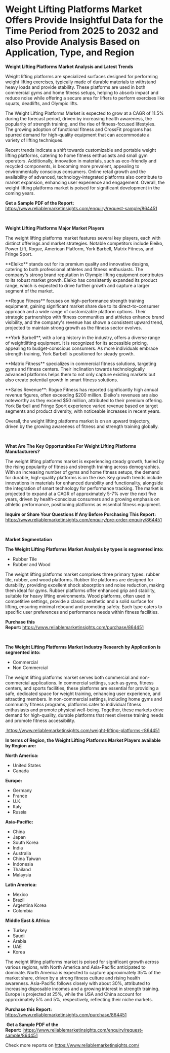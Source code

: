 <p><h1>Weight Lifting Platforms Market Offers Provide Insightful Data for the Time Period from 2025 to 2032 and also Provide Analysis Based on Application, Type, and Region</h1></p><p><strong>Weight Lifting Platforms Market Analysis and Latest Trends</strong></p>
<p><p>Weight lifting platforms are specialized surfaces designed for performing weight lifting exercises, typically made of durable materials to withstand heavy loads and provide stability. These platforms are used in both commercial gyms and home fitness setups, helping to absorb impact and reduce noise while offering a secure area for lifters to perform exercises like squats, deadlifts, and Olympic lifts.</p><p>The Weight Lifting Platforms Market is expected to grow at a CAGR of 11.5% during the forecast period, driven by increasing health awareness, the popularity of strength training, and the rise of fitness-focused lifestyles. The growing adoption of functional fitness and CrossFit programs has spurred demand for high-quality equipment that can accommodate a variety of lifting techniques.</p><p>Recent trends indicate a shift towards customizable and portable weight lifting platforms, catering to home fitness enthusiasts and small gym operators. Additionally, innovation in materials, such as eco-friendly and recycled components, is becoming more prevalent, appealing to environmentally conscious consumers. Online retail growth and the availability of advanced, technology-integrated platforms also contribute to market expansion, enhancing user experience and engagement. Overall, the weight lifting platforms market is poised for significant development in the coming years.</p></p>
<p><strong>Get a Sample PDF of the Report:&nbsp;</strong> <a href="https://www.reliablemarketinsights.com/enquiry/request-sample/864451?utm_campaign=2639&utm_medium=2&utm_source=Github&utm_content=ia&utm_term=05042025&utm_id=weight-lifting-platforms">https://www.reliablemarketinsights.com/enquiry/request-sample/864451</a></p>
<p>&nbsp;</p>
<p><strong>Weight Lifting Platforms Major Market Players</strong></p>
<p><p>The weight lifting platforms market features several key players, each with distinct offerings and market strategies. Notable competitors include Eleiko, Power Lift, Rogue, American Platform, York Barbell, Matrix Fitness, and Fringe Sport.</p><p>**Eleiko** stands out for its premium quality and innovative designs, catering to both professional athletes and fitness enthusiasts. The company's strong brand reputation in Olympic lifting equipment contributes to its robust market growth. Eleiko has consistently expanded its product range, which is expected to drive further growth and capture a larger segment of the market.</p><p>**Rogue Fitness** focuses on high-performance strength training equipment, gaining significant market share due to its direct-to-consumer approach and a wide range of customizable platform options. Their strategic partnerships with fitness communities and athletes enhance brand visibility, and the company's revenue has shown a consistent upward trend, projected to maintain strong growth as the fitness sector evolves.</p><p>**York Barbell**, with a long history in the industry, offers a diverse range of weightlifting equipment. It is recognized for its accessible pricing, appealing to budget-conscious consumers. As more individuals embrace strength training, York Barbell is positioned for steady growth.</p><p>**Matrix Fitness** specializes in commercial fitness solutions, targeting gyms and fitness centers. Their inclination towards technologically advanced platforms helps them to not only capture existing markets but also create potential growth in smart fitness solutions.</p><p>**Sales Revenue**: Rogue Fitness has reported significantly high annual revenue figures, often exceeding $200 million. Eleiko's revenues are also noteworthy as they exceed $50 million, attributed to their premium offering. York Barbell and Fringe Sport experience varied revenue based on target segments and product diversity, with noticeable increases in recent years.</p><p>Overall, the weight lifting platforms market is on an upward trajectory, driven by the growing awareness of fitness and strength training globally.</p></p>
<p>&nbsp;</p>
<p><strong>What Are The Key Opportunities For Weight Lifting Platforms Manufacturers?</strong></p>
<p><p>The weight lifting platforms market is experiencing steady growth, fueled by the rising popularity of fitness and strength training across demographics. With an increasing number of gyms and home fitness setups, the demand for durable, high-quality platforms is on the rise. Key growth trends include innovations in materials for enhanced durability and functionality, alongside the integration of smart technology for performance tracking. The market is projected to expand at a CAGR of approximately 5-7% over the next five years, driven by health-conscious consumers and a growing emphasis on athletic performance, positioning platforms as essential fitness equipment.</p></p>
<p><strong>Inquire or Share Your Questions If Any Before Purchasing This Report:</strong> <a href="https://www.reliablemarketinsights.com/enquiry/pre-order-enquiry/864451?utm_campaign=2639&utm_medium=2&utm_source=Github&utm_content=ia&utm_term=05042025&utm_id=weight-lifting-platforms">https://www.reliablemarketinsights.com/enquiry/pre-order-enquiry/864451</a></p>
<p>&nbsp;</p>
<p><strong>Market Segmentation</strong></p>
<p><strong>The Weight Lifting Platforms Market Analysis by types is segmented into:</strong></p>
<p><ul><li>Rubber Tile</li><li>Rubber and Wood</li></ul></p>
<p><p>The weight lifting platforms market comprises three primary types: rubber tile, rubber, and wood platforms. Rubber tile platforms are designed for durability, providing excellent shock absorption and noise reduction, making them ideal for gyms. Rubber platforms offer enhanced grip and stability, suitable for heavy lifting environments. Wood platforms, often used in competitive settings, provide a classic aesthetic and a solid surface for lifting, ensuring minimal rebound and promoting safety. Each type caters to specific user preferences and performance needs within fitness facilities.</p></p>
<p><strong>Purchase this Report:&nbsp;</strong><a href="https://www.reliablemarketinsights.com/purchase/864451?utm_campaign=2639&utm_medium=2&utm_source=Github&utm_content=ia&utm_term=05042025&utm_id=weight-lifting-platforms">https://www.reliablemarketinsights.com/purchase/864451</a></p>
<p>&nbsp;</p>
<p><strong>The Weight Lifting Platforms Market Industry Research by Application is segmented into:</strong></p>
<p><ul><li>Commercial</li><li>Non Commercial</li></ul></p>
<p><p>The weight lifting platforms market serves both commercial and non-commercial applications. In commercial settings, such as gyms, fitness centers, and sports facilities, these platforms are essential for providing a safe, dedicated space for weight training, enhancing user experience, and attracting members. In non-commercial settings, including home gyms and community fitness programs, platforms cater to individual fitness enthusiasts and promote physical well-being. Together, these markets drive demand for high-quality, durable platforms that meet diverse training needs and promote fitness accessibility.</p></p>
<p><a href="https://www.reliablemarketinsights.com/weight-lifting-platforms-r864451?utm_campaign=2639&utm_medium=2&utm_source=Github&utm_content=ia&utm_term=05042025&utm_id=weight-lifting-platforms">&nbsp;https://www.reliablemarketinsights.com/weight-lifting-platforms-r864451</a></p>
<p><strong>In terms of Region, the Weight Lifting Platforms Market Players available by Region are:</strong></p>
<p>
    <p> <strong> North America: </strong>
        <ul>
            <li>United States</li>
            <li>Canada</li>
        </ul>
        </p> 
    <p> <strong> Europe: </strong>
        <ul>
            <li>Germany</li>
            <li>France</li>
            <li>U.K.</li>
            <li>Italy</li>
            <li>Russia</li>
        </ul>
        </p> 
    <p> <strong> Asia-Pacific: </strong>
        <ul>
            <li>China</li>
            <li>Japan</li>
            <li>South Korea</li>
            <li>India</li>
            <li>Australia</li>
            <li>China Taiwan</li>
            <li>Indonesia</li>
            <li>Thailand</li>
            <li>Malaysia</li>
        </ul>
        </p> 
    <p> <strong> Latin America: </strong>
        <ul>
            <li>Mexico</li>
            <li>Brazil</li>
            <li>Argentina Korea</li>
            <li>Colombia</li>
        </ul>
        </p> 
    <p> <strong> Middle East & Africa: </strong>
        <ul>
            <li>Turkey</li>
            <li>Saudi</li>
            <li>Arabia</li>
            <li>UAE</li>
            <li>Korea</li>
        </ul>
    </p>
    </p>
<p><p>The weight lifting platforms market is poised for significant growth across various regions, with North America and Asia-Pacific anticipated to dominate. North America is expected to capture approximately 35% of the market share, driven by a strong fitness culture and rising health awareness. Asia-Pacific follows closely with about 30%, attributed to increasing disposable incomes and a growing interest in strength training. Europe is projected at 25%, while the USA and China account for approximately 5% and 5%, respectively, reflecting their niche markets.</p></p>
<p><strong>Purchase this Report: </strong><a href="https://www.reliablemarketinsights.com/purchase/864451?utm_campaign=2639&utm_medium=2&utm_source=Github&utm_content=ia&utm_term=05042025&utm_id=weight-lifting-platforms">https://www.reliablemarketinsights.com/purchase/864451</a></p>
<p>&nbsp;<strong>Get a Sample PDF of the Report:&nbsp;&nbsp;</strong><a href="https://www.reliablemarketinsights.com/enquiry/request-sample/864451?utm_campaign=2639&utm_medium=2&utm_source=Github&utm_content=ia&utm_term=05042025&utm_id=weight-lifting-platforms">https://www.reliablemarketinsights.com/enquiry/request-sample/864451</a></p>
<p><strong></strong></p>
<p>Check more reports on <a href="https://www.reliablemarketinsights.com/?utm_campaign=2639&utm_medium=2&utm_source=Github&utm_content=ia&utm_term=05042025&utm_id=weight-lifting-platforms">https://www.reliablemarketinsights.com/</a></p>